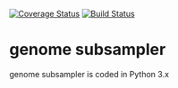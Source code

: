 [![Coverage Status](https://coveralls.io/repos/github/biocore/genome-subsampler/badge.svg?branch=master)](https://coveralls.io/github/biocore/genome-subsampler?branch=master)
[![Build Status](https://travis-ci.org/biocore/genome-subsampler.svg?branch=master)](https://travis-ci.org/biocore/genome-subsampler)

# genome subsampler
genome subsampler is coded in Python 3.x
